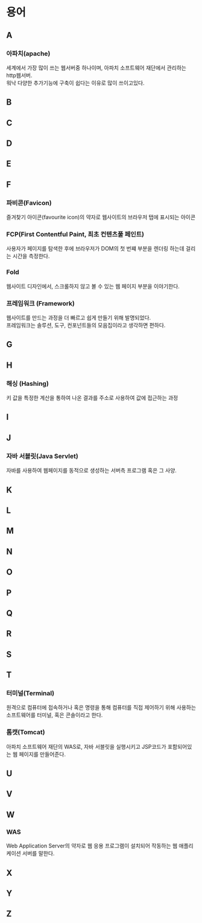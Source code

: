 # 용어
## A
### 아파치(apache)
세계에서 가장 많이 쓰는 웹서버중 하나이며, 아파치 소프트웨어 재단에서 관리하는 http웹서버.  
워낙 다양한 추가기능에 구축이 쉽다는 이유로 많이 쓰이고있다.

## B

## C

## D

## E

## F
### 파비콘(Favicon)
즐겨찾기 아이콘(favourite icon)의 약자로 웹사이트의 브라우저 탭에 표시되는 아이콘

### FCP(First Contentful Paint, 최초 컨텐츠풀 페인트)
사용자가 페이지를 탐색한 후에 브라우저가 DOM의 첫 번쨰 부분을 렌더링 하는데 걸리는 시간을 측정한다.

### Fold
웹사이트 디자인에서, 스크롤하지 않고 볼 수 있는 웹 페이지 부분을 이야기한다.  

### 프레임워크 (Framework)
웹사이트를 만드는 과정을 더 빠르고 쉽게 만들기 위해 발명되었다.  
프레임워크는 솔루션, 도구, 컨포넌트들의 모음집이라고 생각하면 편하다.  
## G

## H
### 해싱 (Hashing)
키 값을 특정한 계산을 통하여 나온 결과를 주소로 사용하여 값에 접근하는 과정
## I

## J
### 자바 서블릿(Java Servlet)
자바를 사용하여 웹페이지를 동적으로 생성하는 서버측 프로그램 혹은 그 사양.
## K

## L

## M

## N

## O

## P

## Q

## R

## S

## T
### 터미널(Terminal)
원격으로 컴퓨터에 접속하거나 혹은 명령을 통해 컴퓨터를 직접 제어하기 위해 사용하는 소프트웨어를 터미널, 혹은 콘솔이라고 한다.

### 톰캣(Tomcat)
아파치 소프트웨어 재단의 WAS로, 자바 서블릿을 실행시키고 JSP코드가 포함되어있는 웹 페이지를 만들어준다.
## U

## V

## W
### WAS
Web Application Server의 약자로 웹 응용 프로그램이 설치되어 작동하는 웹 애플리케이션 서버를 말한다.
## X

## Y

## Z